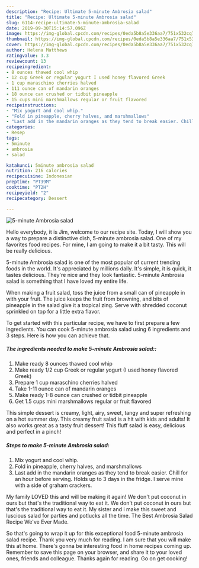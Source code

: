 ```yaml
---
description: "Recipe: Ultimate 5-minute Ambrosia salad"
title: "Recipe: Ultimate 5-minute Ambrosia salad"
slug: 6114-recipe-ultimate-5-minute-ambrosia-salad
date: 2019-09-30T15:14:57.096Z
image: https://img-global.cpcdn.com/recipes/0eda5b8a5e336aa7/751x532cq70/5-minute-ambrosia-salad-recipe-main-photo.jpg
thumbnail: https://img-global.cpcdn.com/recipes/0eda5b8a5e336aa7/751x532cq70/5-minute-ambrosia-salad-recipe-main-photo.jpg
cover: https://img-global.cpcdn.com/recipes/0eda5b8a5e336aa7/751x532cq70/5-minute-ambrosia-salad-recipe-main-photo.jpg
author: Helena Matthews
ratingvalue: 3.3
reviewcount: 13
recipeingredient:
- 8 ounces thawed cool whip
- 12 cup Greek or regular yogurt I used honey flavored Greek
- 1 cup maraschino cherries halved
- 111 ounce can of mandarin oranges
- 18 ounce can crushed or tidbit pineapple
- 15 cups mini marshmallows regular or fruit flavored
recipeinstructions:
- "Mix yogurt and cool whip."
- "Fold in pineapple, cherry halves, and marshmallows"
- "Last add in the mandarin oranges as they tend to break easier. Chill for an hour before serving. Holds up to 3 days in the fridge. I serve mine with a side of graham crackers."
categories:
- Resep
tags:
- 5minute
- ambrosia
- salad

katakunci: 5minute ambrosia salad
nutrition: 216 calories
recipecuisine: Indonesian
preptime: "PT39M"
cooktime: "PT2H"
recipeyield: "2"
recipecategory: Dessert

---
```



![5-minute Ambrosia salad](https://img-global.cpcdn.com/recipes/0eda5b8a5e336aa7/751x532cq70/5-minute-ambrosia-salad-recipe-main-photo.jpg)

Hello everybody, it is Jim, welcome to our recipe site. Today, I will show you a way to prepare a distinctive dish, 5-minute ambrosia salad. One of my favorites food recipes. For mine, I am going to make it a bit tasty. This will be really delicious.

5-minute Ambrosia salad is one of the most popular of current trending foods in the world. It's appreciated by millions daily. It's simple, it is quick, it tastes delicious. They're nice and they look fantastic. 5-minute Ambrosia salad is something that I have loved my entire life.

When making a fruit salad, toss the juice from a small can of pineapple in with your fruit. The juice keeps the fruit from browning, and bits of pineapple in the salad give it a tropical zing. Serve with shredded coconut sprinkled on top for a little extra flavor.


To get started with this particular recipe, we have to first prepare a few ingredients. You can cook 5-minute ambrosia salad using 6 ingredients and 3 steps. Here is how you can achieve that.

##### The ingredients needed to make 5-minute Ambrosia salad::

1. Make ready 8 ounces thawed cool whip
1. Make ready 1/2 cup Greek or regular yogurt (I used honey flavored Greek)
1. Prepare 1 cup maraschino cherries halved
1. Take 1-11 ounce can of mandarin oranges
1. Make ready 1-8 ounce can crushed or tidbit pineapple
1. Get 1.5 cups mini marshmallows regular or fruit flavored


This simple dessert is creamy, light, airy, sweet, tangy and super refreshing on a hot summer day. This creamy fruit salad is a hit with kids and adults! It also works great as a tasty fruit dessert! This fluff salad is easy, delicious and perfect in a pinch! 

##### Steps to make 5-minute Ambrosia salad:

1. Mix yogurt and cool whip.
1. Fold in pineapple, cherry halves, and marshmallows
1. Last add in the mandarin oranges as they tend to break easier. Chill for an hour before serving. Holds up to 3 days in the fridge. I serve mine with a side of graham crackers.


My family LOVED this and will be making it again! We don&#39;t put coconut in ours but that&#39;s the traditional way to eat it. We don&#39;t put coconut in ours but that&#39;s the traditional way to eat it. My sister and i make this sweet and luscious salad for parties and potlucks all the time. The Best Ambrosia Salad Recipe We&#39;ve Ever Made. 

So that's going to wrap it up for this exceptional food 5-minute ambrosia salad recipe. Thank you very much for reading. I am sure that you will make this at home. There's gonna be interesting food in home recipes coming up. Remember to save this page on your browser, and share it to your loved ones, friends and colleague. Thanks again for reading. Go on get cooking!
